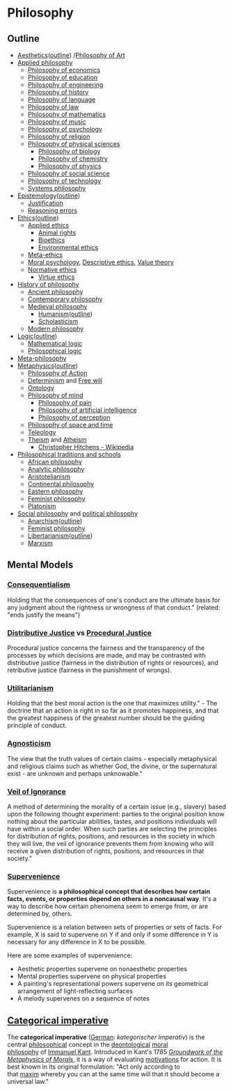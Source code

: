 # Philosophy

## Outline

- [Aesthetics](https://en.wikipedia.org/wiki/Aesthetics)([outline](https://en.wikipedia.org/wiki/Outline_of_aesthetics)) /[Philosophy of Art](https://en.wikipedia.org/wiki/Philosophy_of_Art)
- [Applied philosophy](https://en.wikipedia.org/wiki/Philosophy#Applied_philosophy)
    - [Philosophy of economics](https://en.wikipedia.org/wiki/Philosophy_and_economics)
    - [Philosophy of education](https://en.wikipedia.org/wiki/Philosophy_of_education)
    - [Philosophy of engineering](https://en.wikipedia.org/wiki/Philosophy_of_engineering)
    - [Philosophy of history](https://en.wikipedia.org/wiki/Philosophy_of_history)
    - [Philosophy of language](https://en.wikipedia.org/wiki/Philosophy_of_language)
    - [Philosophy of law](https://en.wikipedia.org/wiki/Philosophy_of_law)
    - [Philosophy of mathematics](https://en.wikipedia.org/wiki/Philosophy_of_mathematics)
    - [Philosophy of music](https://en.wikipedia.org/wiki/Philosophy_of_music)
    - [Philosophy of psychology](https://en.wikipedia.org/wiki/Philosophy_of_psychology)
    - [Philosophy of religion](https://en.wikipedia.org/wiki/Philosophy_of_religion)
    - [Philosophy of physical sciences](https://en.wikipedia.org/wiki/Philosophy_of_science)
        - [Philosophy of biology](https://en.wikipedia.org/wiki/Philosophy_of_biology)
        - [Philosophy of chemistry](https://en.wikipedia.org/wiki/Philosophy_of_chemistry)
        - [Philosophy of physics](https://en.wikipedia.org/wiki/Philosophy_of_physics)
    - [Philosophy of social science](https://en.wikipedia.org/wiki/Philosophy_of_social_science)
    - [Philosophy of technology](https://en.wikipedia.org/wiki/Philosophy_of_technology)
    - [Systems philosophy](https://en.wikipedia.org/wiki/Systems_philosophy)
- [Epistemology](https://en.wikipedia.org/wiki/Epistemology)([outline](https://en.wikipedia.org/wiki/Outline_of_epistemology))
    - [Justification](https://en.wikipedia.org/wiki/Theory_of_justification)
    - [Reasoning errors](https://en.wikipedia.org/wiki/List_of_fallacies#Informal_fallacies)
- [Ethics](https://en.wikipedia.org/wiki/Ethics)([outline](https://en.wikipedia.org/wiki/Outline_of_ethics))
    - [Applied ethics](https://en.wikipedia.org/wiki/Applied_ethics)
        - [Animal rights](https://en.wikipedia.org/wiki/Animal_rights)
        - [Bioethics](https://en.wikipedia.org/wiki/Bioethics)
        - [Environmental ethics](https://en.wikipedia.org/wiki/Environmental_ethics)
    - [Meta-ethics](https://en.wikipedia.org/wiki/Meta-ethics)
    - [Moral psychology](https://en.wikipedia.org/wiki/Moral_psychology), [Descriptive ethics](https://en.wikipedia.org/wiki/Descriptive_ethics), [Value theory](https://en.wikipedia.org/wiki/Value_theory)
    - [Normative ethics](https://en.wikipedia.org/wiki/Normative_ethics)
        - [Virtue ethics](https://en.wikipedia.org/wiki/Virtue_ethics)
- [History of philosophy](https://en.wikipedia.org/wiki/History_of_philosophy)
    - [Ancient philosophy](https://en.wikipedia.org/wiki/Ancient_philosophy)
    - [Contemporary philosophy](https://en.wikipedia.org/wiki/Contemporary_philosophy)
    - [Medieval philosophy](https://en.wikipedia.org/wiki/Medieval_philosophy)
        - [Humanism](https://en.wikipedia.org/wiki/Humanism)([outline](https://en.wikipedia.org/wiki/Outline_of_humanism))
        - [Scholasticism](https://en.wikipedia.org/wiki/Scholasticism)
    - [Modern philosophy](https://en.wikipedia.org/wiki/Modern_philosophy)
- [Logic](https://en.wikipedia.org/wiki/Logic)([outline](https://en.wikipedia.org/wiki/Outline_of_logic))
    - [Mathematical logic](https://en.wikipedia.org/wiki/Mathematical_logic)
    - [Philosophical logic](https://en.wikipedia.org/wiki/Philosophical_logic)
- [Meta-philosophy](https://en.wikipedia.org/wiki/Meta-philosophy)
- [Metaphysics](https://en.wikipedia.org/wiki/Metaphysics)([outline](https://en.wikipedia.org/wiki/Outline_of_metaphysics))
    - [Philosophy of Action](https://en.wikipedia.org/wiki/Action_(philosophy))
    - [Determinism](https://en.wikipedia.org/wiki/Determinism) and [Free will](https://en.wikipedia.org/wiki/Free_will)
    - [Ontology](https://en.wikipedia.org/wiki/Ontology)
    - [Philosophy of mind](https://en.wikipedia.org/wiki/Philosophy_of_mind)
        - [Philosophy of pain](https://en.wikipedia.org/wiki/Pain_(philosophy))
        - [Philosophy of artificial intelligence](https://en.wikipedia.org/wiki/Philosophy_of_artificial_intelligence)
        - [Philosophy of perception](https://en.wikipedia.org/wiki/Philosophy_of_perception)
    - [Philosophy of space and time](https://en.wikipedia.org/wiki/Philosophy_of_space_and_time)
    - [Teleology](https://en.wikipedia.org/wiki/Teleology)
    - [Theism](https://en.wikipedia.org/wiki/Theism) and [Atheism](https://en.wikipedia.org/wiki/Atheism)
        - [Christopher Hitchens - Wikipedia](https://en.wikipedia.org/wiki/Christopher_Hitchens)
- [Philosophical traditions and schools](https://en.wikipedia.org/wiki/Philosophical_movement)
    - [African philosophy](https://en.wikipedia.org/wiki/African_philosophy)
    - [Analytic philosophy](https://en.wikipedia.org/wiki/Analytic_philosophy)
    - [Aristotelianism](https://en.wikipedia.org/wiki/Aristotelianism)
    - [Continental philosophy](https://en.wikipedia.org/wiki/Continental_philosophy)
    - [Eastern philosophy](https://en.wikipedia.org/wiki/Eastern_philosophy)
    - [Feminist philosophy](https://en.wikipedia.org/wiki/Feminist_philosophy)
    - [Platonism](https://en.wikipedia.org/wiki/Platonism)
- [Social philosophy](https://en.wikipedia.org/wiki/Social_philosophy) and [political philosophy](https://en.wikipedia.org/wiki/Political_philosophy)
    - [Anarchism](https://en.wikipedia.org/wiki/Anarchism)([outline](https://en.wikipedia.org/wiki/Outline_of_anarchism))
    - [Feminist philosophy](https://en.wikipedia.org/wiki/Feminist_philosophy)
    - [Libertarianism](https://en.wikipedia.org/wiki/Libertarianism)([outline](https://en.wikipedia.org/wiki/Outline_of_libertarianism))
    - [Marxism](https://en.wikipedia.org/wiki/Marxism)

## Mental Models

### [Consequentialism](https://en.wikipedia.org/wiki/Consequentialism)

Holding that the consequences of one's conduct are the ultimate basis for any judgment about the rightness or wrongness of that conduct." (related: "ends justify the means")

### [Distributive Justice](https://en.wikipedia.org/wiki/Distributive_justice) vs [Procedural Justice](https://en.wikipedia.org/wiki/Procedural_justice)

Procedural justice concerns the fairness and the transparency of the processes by which decisions are made, and may be contrasted with distributive justice (fairness in the distribution of rights or resources), and retributive justice (fairness in the punishment of wrongs).

### [Utilitarianism](https://en.wikipedia.org/wiki/Utilitarianism)

Holding that the best moral action is the one that maximizes utility." - The doctrine that an action is right in so far as it promotes happiness, and that the greatest happiness of the greatest number should be the guiding principle of conduct.

### [Agnosticism](https://en.wikipedia.org/wiki/Agnosticism)

The view that the truth values of certain claims - especially metaphysical and religious claims such as whether God, the divine, or the supernatural exist - are unknown and perhaps unknowable."

### [Veil of Ignorance](https://en.wikipedia.org/wiki/Veil_of_ignorance)

A method of determining the morality of a certain issue (e.g., slavery) based upon the following thought experiment: parties to the original position know nothing about the particular abilities, tastes, and positions individuals will have within a social order. When such parties are selecting the principles for distribution of rights, positions, and resources in the society in which they will live, the veil of ignorance prevents them from knowing who will receive a given distribution of rights, positions, and resources in that society."

### [Supervenience](https://en.wikipedia.org/wiki/Supervenience)

Supervenience is **a philosophical concept that describes how certain facts, events, or properties depend on others in a noncausal way**. It's a way to describe how certain phenomena seem to emerge from, or are determined by, others.

Supervenience is a relation between sets of properties or sets of facts. For example, X is said to supervene on Y if and only if some difference in Y is necessary for any difference in X to be possible.

Here are some examples of supervenience:

- Aesthetic properties supervene on nonaesthetic properties
- Mental properties supervene on physical properties
- A painting's representational powers supervene on its geometrical arrangement of light-reflecting surfaces
- A melody supervenes on a sequence of notes

## [Categorical imperative](https://en.wikipedia.org/wiki/Categorical_imperative)

The **categorical imperative** ([German](https://en.wikipedia.org/wiki/German_language "German language"): _kategorischer Imperativ_) is the central [philosophical](https://en.wikipedia.org/wiki/Philosophy "Philosophy") concept in the [deontological](https://en.wikipedia.org/wiki/Deontological "Deontological") [moral philosophy](https://en.wikipedia.org/wiki/Kantian_ethics "Kantian ethics") of [Immanuel Kant](https://en.wikipedia.org/wiki/Immanuel_Kant "Immanuel Kant"). Introduced in Kant's 1785 _[Groundwork of the Metaphysics of Morals](https://en.wikipedia.org/wiki/Groundwork_of_the_Metaphysics_of_Morals "Groundwork of the Metaphysics of Morals")_, it is a way of evaluating [motivations](https://en.wikipedia.org/wiki/Motivation "Motivation") for action. It is best known in its original formulation: "Act only according to that [maxim](https://en.wikipedia.org/wiki/Maxim_(philosophy) "Maxim (philosophy)") whereby you can at the same time will that it should become a universal law."

